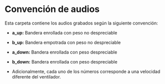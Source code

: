 # Convención de audios

Esta carpeta contiene los audios grabados según la siguiente convención:
* **a_up:** Bandera enrollada con peso no despreciable
* **b_up:** Bandera empotrada con peso no despreciable
* **a_down:** Bandera enrollada con peso despreciable
* **b_down:** Bandera enrollada con peso despreciable

* Adicionalmente, cada uno de los números corresponde a una velocidad diferente del ventilador.
